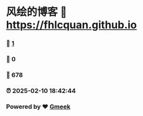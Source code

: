 # 风绘的博客 :link: https://fhlcquan.github.io 
### :page_facing_up: [1](https://fhlcquan.github.io/tag.html) 
### :speech_balloon: 0 
### :hibiscus: 678 
### :alarm_clock: 2025-02-10 18:42:44 
### Powered by :heart: [Gmeek](https://github.com/Meekdai/Gmeek)
